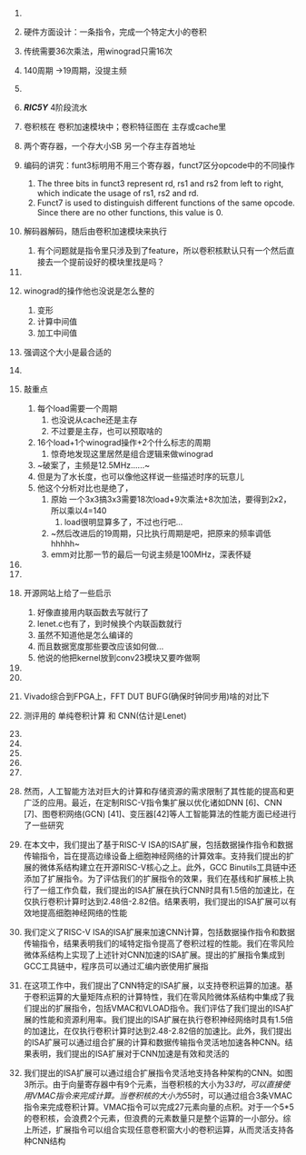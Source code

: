 1. 
2. 硬件方面设计：一条指令，完成一个特定大小的卷积
3. 传统需要36次乘法，用winograd只需16次
4. 140周期 ->19周期，没提主频
5. 
6. ***RIC5Y*** 4阶段流水
7. 卷积核在 卷积加速模块中；卷积特征图在 主存或cache里
8. 两个寄存器，一个存大小SB 另一个存主存首地址
9. 编码的讲究：funt3标明用不用三个寄存器，funct7区分opcode中的不同操作

   1. The three bits in funct3 represent rd, rs1 and rs2 from left to right, which indicate the usage of rs1, rs2 and rd.
   2. Funct7 is used to distinguish different functions of the same
      opcode. Since there are no other functions, this value is 0.
10. 解码器解码，随后由卷积加速模块来执行

    1. 有个问题就是指令里只涉及到了feature，所以卷积核默认只有一个然后直接去一个提前设好的模块里找是吗？
11. 
12. winograd的操作他也没说是怎么整的

    1. 变形
    2. 计算中间值
    3. 加工中间值
13. 强调这个大小是最合适的
14. 
15. 敲重点

    1. 每个load需要一个周期
       1. 也没说从cache还是主存
       2. 不过要是主存，也可以预取啥的
    2. 16个load+1个winograd操作+2个什么标志的周期
       1. 惊奇地发现这里居然是组合逻辑来做winograd
    3. ~破案了，主频是12.5MHz......~
    4. 但是为了水长度，也可以像他这样说一些描述时序的玩意儿
    5. 他这个分析对比也是绝了，
       1. 原始	一个3x3搞3x3需要18次load+9次乘法+8次加法，要得到2x2，所以乘以4=140
          1. load很明显算多了，不过也行吧...
       2. ~然后改进后的19周期，只比执行周期是吧，把原来的频率调低hhhhh~
       3. emm对比那一节的最后一句说主频是100MHz，深表怀疑
16. 
17. 
18. 开源网站上给了一些启示

    1. 好像直接用内联函数去写就行了
    2. lenet.c也有了，到时候换个内联函数就行
    3. 虽然不知道他是怎么编译的
    4. 而且数据宽度那些要改应该如何做...
    5. 他说的他把kernel放到conv23模块又要咋做啊
19. 
20. 
21. Vivado综合到FPGA上，FFT DUT BUFG(确保时钟同步用)啥的对比下
22. 测评用的 单纯卷积计算 和 CNN(估计是Lenet)
23. 
24. 
25. 
26. 
27. 




1. 然而，人工智能方法对巨大的计算和存储资源的需求限制了其性能的提高和更广泛的应用。最近，在定制RISC-V指令集扩展以优化诸如DNN [6]、CNN [7]、图卷积网络(GCN) [41]、变压器[42]等人工智能算法的性能方面已经进行了一些研究
30. 在本文中，我们提出了基于RISC-V ISA的ISA扩展，包括数据操作指令和数据传输指令，旨在提高边缘设备上细胞神经网络的计算效率。支持我们提出的扩展的微体系结构建立在开源RISC-V核心之上。此外，GCC Binutils工具链中还添加了扩展指令。为了评估我们的扩展指令的效果，我们在基线和扩展核上执行了一组工作负载，我们提出的ISA扩展在执行CNN时具有1.5倍的加速比，在仅执行卷积计算时达到2.48倍-2.82倍。结果表明，我们提出的ISA扩展可以有效地提高细胞神经网络的性能
31. 我们定义了RISC-V ISA的ISA扩展来加速CNN计算，包括数据操作指令和数据传输指令，结果表明我们的域特定指令提高了卷积过程的性能。我们在零风险微体系结构上实现了上述针对CNN加速的ISA扩展。提出的扩展指令集成到GCC工具链中，程序员可以通过汇编内嵌使用扩展指
32. 在这项工作中，我们提出了CNN特定的ISA扩展，以支持卷积运算的加速。基于卷积运算的大量矩阵点积的计算特性，我们在零风险微体系结构中集成了我们提出的扩展指令，包括VMAC和VLOAD指令。我们评估了我们提出的ISA扩展的性能和资源利用率。我们提出的ISA扩展在执行卷积神经网络时具有1.5倍的加速比，在仅执行卷积计算时达到2.48-2.82倍的加速比。此外，我们提出的ISA扩展可以通过组合扩展的计算和数据传输指令灵活地加速各种CNN。结果表明，我们提出的ISA扩展对于CNN加速是有效和灵活的
33. 我们提出的ISA扩展可以通过组合扩展指令灵活地支持各种架构的CNN。如图3所示。由于向量寄存器中有9个元素，当卷积核的大小为3*3时，可以直接使用VMAC指令来完成计算。当卷积核的大小为5*5时，可以通过组合3条VMAC指令来完成卷积计算。VMAC指令可以完成27元素向量的点积。对于一个5*5的卷积核，会浪费2个元素，但浪费的元素数量只是整个运算的一小部分。综上所述，扩展指令可以组合实现任意卷积窗大小的卷积运算，从而灵活支持各种CNN结构
